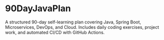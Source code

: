 # 90DayJavaPlan
A structured 90-day self-learning plan covering Java, Spring Boot, Microservices, DevOps, and Cloud.   Includes daily coding exercises, project work, and automated CI/CD with GitHub Actions.
